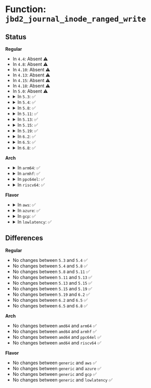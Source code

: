 # Function: <code>jbd2_journal_inode_ranged_write</code>

## Status
<b>Regular</b>
<ul>
<li>
In <code>4.4</code>: Absent ⚠️
</li>
<li>
In <code>4.8</code>: Absent ⚠️
</li>
<li>
In <code>4.10</code>: Absent ⚠️
</li>
<li>
In <code>4.13</code>: Absent ⚠️
</li>
<li>
In <code>4.15</code>: Absent ⚠️
</li>
<li>
In <code>4.18</code>: Absent ⚠️
</li>
<li>
In <code>5.0</code>: Absent ⚠️
</li>
<li>
<details>
<summary>In <code>5.3</code>: ✅</summary>

```c
int jbd2_journal_inode_ranged_write(handle_t *handle, struct jbd2_inode *jinode, loff_t start_byte, loff_t length);
```

**Collision:** Unique Global

**Inline:** No

**Transformation:** False

**Instances:**

```
In fs/jbd2/transaction.c (ffffffff813d82b0)
Location: fs/jbd2/transaction.c:2634
Inline: False
Direct callers:
  - fs/ext4/inode.c:__ext4_block_zero_page_range
  - fs/ext4/inode.c:ext4_map_blocks
  - fs/ext4/move_extent.c:move_extent_per_page
```
**Symbols:**

```
ffffffff813d82b0-ffffffff813d82cd: jbd2_journal_inode_ranged_write (STB_GLOBAL)
```
</details>
</li>
<li>
<details>
<summary>In <code>5.4</code>: ✅</summary>

```c
int jbd2_journal_inode_ranged_write(handle_t *handle, struct jbd2_inode *jinode, loff_t start_byte, loff_t length);
```

**Collision:** Unique Global

**Inline:** No

**Transformation:** False

**Instances:**

```
In fs/jbd2/transaction.c (ffffffff813f2330)
Location: fs/jbd2/transaction.c:2631
Inline: False
Direct callers:
  - fs/ext4/inode.c:__ext4_block_zero_page_range
  - fs/ext4/inode.c:ext4_map_blocks
  - fs/ext4/move_extent.c:move_extent_per_page
```
**Symbols:**

```
ffffffff813f2330-ffffffff813f234d: jbd2_journal_inode_ranged_write (STB_GLOBAL)
```
</details>
</li>
<li>
<details>
<summary>In <code>5.8</code>: ✅</summary>

```c
int jbd2_journal_inode_ranged_write(handle_t *handle, struct jbd2_inode *jinode, loff_t start_byte, loff_t length);
```

**Collision:** Unique Global

**Inline:** No

**Transformation:** False

**Instances:**

```
In fs/jbd2/transaction.c (ffffffff8143f6b0)
Location: fs/jbd2/transaction.c:2699
Inline: False
Direct callers:
  - fs/ext4/inode.c:__ext4_block_zero_page_range
  - fs/ext4/inode.c:ext4_map_blocks
```
**Symbols:**

```
ffffffff8143f6b0-ffffffff8143f6cd: jbd2_journal_inode_ranged_write (STB_GLOBAL)
```
</details>
</li>
<li>
<details>
<summary>In <code>5.11</code>: ✅</summary>

```c
int jbd2_journal_inode_ranged_write(handle_t *handle, struct jbd2_inode *jinode, loff_t start_byte, loff_t length);
```

**Collision:** Unique Global

**Inline:** No

**Transformation:** False

**Instances:**

```
In fs/jbd2/transaction.c (ffffffff8145b910)
Location: fs/jbd2/transaction.c:2697
Inline: False
Direct callers:
  - fs/ext4/inode.c:ext4_page_mkwrite
  - fs/ext4/inode.c:__ext4_block_zero_page_range
  - fs/ext4/inode.c:__ext4_journalled_writepage
  - fs/ext4/inode.c:__ext4_journalled_writepage
  - fs/ext4/inode.c:__ext4_journalled_writepage
```
**Symbols:**

```
ffffffff8145b910-ffffffff8145b92d: jbd2_journal_inode_ranged_write (STB_GLOBAL)
```
</details>
</li>
<li>
<details>
<summary>In <code>5.13</code>: ✅</summary>

```c
int jbd2_journal_inode_ranged_write(handle_t *handle, struct jbd2_inode *jinode, loff_t start_byte, loff_t length);
```

**Collision:** Unique Global

**Inline:** No

**Transformation:** False

**Instances:**

```
In fs/jbd2/transaction.c (ffffffff81461250)
Location: fs/jbd2/transaction.c:2702
Inline: False
Direct callers:
  - fs/ext4/inode.c:ext4_page_mkwrite
  - fs/ext4/inode.c:__ext4_block_zero_page_range
  - fs/ext4/inode.c:__ext4_journalled_writepage
  - fs/ext4/inode.c:__ext4_journalled_writepage
  - fs/ext4/inode.c:__ext4_journalled_writepage
```
**Symbols:**

```
ffffffff81461250-ffffffff8146126d: jbd2_journal_inode_ranged_write (STB_GLOBAL)
```
</details>
</li>
<li>
<details>
<summary>In <code>5.15</code>: ✅</summary>

```c
int jbd2_journal_inode_ranged_write(handle_t *handle, struct jbd2_inode *jinode, loff_t start_byte, loff_t length);
```

**Collision:** Unique Global

**Inline:** No

**Transformation:** False

**Instances:**

```
In fs/jbd2/transaction.c (ffffffff814b6740)
Location: fs/jbd2/transaction.c:2702
Inline: False
Direct callers:
  - fs/ext4/inode.c:ext4_page_mkwrite
  - fs/ext4/inode.c:__ext4_block_zero_page_range
  - fs/ext4/inode.c:__ext4_journalled_writepage
  - fs/ext4/inode.c:__ext4_journalled_writepage
  - fs/ext4/inode.c:__ext4_journalled_writepage
```
**Symbols:**

```
ffffffff814b6740-ffffffff814b675d: jbd2_journal_inode_ranged_write (STB_GLOBAL)
```
</details>
</li>
<li>
<details>
<summary>In <code>5.19</code>: ✅</summary>

```c
int jbd2_journal_inode_ranged_write(handle_t *handle, struct jbd2_inode *jinode, loff_t start_byte, loff_t length);
```

**Collision:** Unique Global

**Inline:** No

**Transformation:** False

**Instances:**

```
In fs/jbd2/transaction.c (ffffffff81540140)
Location: fs/jbd2/transaction.c:2720
Inline: False
Direct callers:
  - fs/ext4/inode.c:ext4_page_mkwrite
  - fs/ext4/inode.c:__ext4_block_zero_page_range
  - fs/ext4/inode.c:__ext4_journalled_writepage
  - fs/ext4/inode.c:__ext4_journalled_writepage
  - fs/ext4/inode.c:__ext4_journalled_writepage
```
**Symbols:**

```
ffffffff81540140-ffffffff8154016c: jbd2_journal_inode_ranged_write (STB_GLOBAL)
```
</details>
</li>
<li>
<details>
<summary>In <code>6.2</code>: ✅</summary>

```c
int jbd2_journal_inode_ranged_write(handle_t *handle, struct jbd2_inode *jinode, loff_t start_byte, loff_t length);
```

**Collision:** Unique Global

**Inline:** No

**Transformation:** False

**Instances:**

```
In fs/jbd2/transaction.c (ffffffff815dec60)
Location: fs/jbd2/transaction.c:2728
Inline: False
Direct callers:
  - fs/ext4/inode.c:ext4_page_mkwrite
  - fs/ext4/inode.c:__ext4_block_zero_page_range
  - fs/ext4/inode.c:__ext4_journalled_writepage
  - fs/ext4/inode.c:__ext4_journalled_writepage
  - fs/ext4/inode.c:__ext4_journalled_writepage
```
**Symbols:**

```
ffffffff815dec60-ffffffff815dec8c: jbd2_journal_inode_ranged_write (STB_GLOBAL)
```
</details>
</li>
<li>
<details>
<summary>In <code>6.5</code>: ✅</summary>

```c
int jbd2_journal_inode_ranged_write(handle_t *handle, struct jbd2_inode *jinode, loff_t start_byte, loff_t length);
```

**Collision:** Unique Global

**Inline:** No

**Transformation:** False

**Instances:**

```
In fs/jbd2/transaction.c (ffffffff816166c0)
Location: fs/jbd2/transaction.c:2707
Inline: False
Direct callers:
  - fs/ext4/inode.c:__ext4_block_zero_page_range
  - fs/ext4/inode.c:ext4_journal_folio_buffers
```
**Symbols:**

```
ffffffff816166c0-ffffffff816166ec: jbd2_journal_inode_ranged_write (STB_GLOBAL)
```
</details>
</li>
<li>
<details>
<summary>In <code>6.8</code>: ✅</summary>

```c
int jbd2_journal_inode_ranged_write(handle_t *handle, struct jbd2_inode *jinode, loff_t start_byte, loff_t length);
```

**Collision:** Unique Global

**Inline:** No

**Transformation:** False

**Instances:**

```
In fs/jbd2/transaction.c (ffffffff8164f4e0)
Location: fs/jbd2/transaction.c:2717
Inline: False
Direct callers:
  - fs/ext4/inode.c:__ext4_block_zero_page_range
  - fs/ext4/inode.c:ext4_journal_folio_buffers
```
**Symbols:**

```
ffffffff8164f4e0-ffffffff8164f50c: jbd2_journal_inode_ranged_write (STB_GLOBAL)
```
</details>
</li>
</ul>
<b>Arch</b>
<ul>
<li>
<details>
<summary>In <code>arm64</code>: ✅</summary>

```c
int jbd2_journal_inode_ranged_write(handle_t *handle, struct jbd2_inode *jinode, loff_t start_byte, loff_t length);
```

**Collision:** Unique Global

**Inline:** No

**Transformation:** False

**Instances:**

```
In fs/jbd2/transaction.c (ffff8000104ccb10)
Location: fs/jbd2/transaction.c:2631
Inline: False
Direct callers:
  - fs/ext4/inode.c:__ext4_block_zero_page_range
  - fs/ext4/inode.c:ext4_map_blocks
  - fs/ext4/move_extent.c:move_extent_per_page
```
**Symbols:**

```
ffff8000104ccb10-ffff8000104ccb64: jbd2_journal_inode_ranged_write (STB_GLOBAL)
```
</details>
</li>
<li>
<details>
<summary>In <code>armhf</code>: ✅</summary>

```c
int jbd2_journal_inode_ranged_write(handle_t *handle, struct jbd2_inode *jinode, loff_t start_byte, loff_t length);
```

**Collision:** Unique Global

**Inline:** No

**Transformation:** False

**Instances:**

```
In fs/jbd2/transaction.c (c06903d4)
Location: fs/jbd2/transaction.c:2631
Inline: False
Direct callers:
  - fs/ext4/inode.c:__ext4_block_zero_page_range
  - fs/ext4/inode.c:ext4_map_blocks
  - fs/ext4/move_extent.c:move_extent_per_page
```
**Symbols:**

```
c06903d4-c069041c: jbd2_journal_inode_ranged_write (STB_GLOBAL)
```
</details>
</li>
<li>
<details>
<summary>In <code>ppc64el</code>: ✅</summary>

```c
int jbd2_journal_inode_ranged_write(handle_t *handle, struct jbd2_inode *jinode, loff_t start_byte, loff_t length);
```

**Collision:** Unique Global

**Inline:** No

**Transformation:** False

**Instances:**

```
In fs/jbd2/transaction.c (c000000000606230)
Location: fs/jbd2/transaction.c:2631
Inline: False
Direct callers:
  - fs/ext4/inode.c:__ext4_block_zero_page_range
  - fs/ext4/inode.c:ext4_map_blocks
  - fs/ext4/move_extent.c:move_extent_per_page
```
**Symbols:**

```
c000000000606230-c000000000606258: jbd2_journal_inode_ranged_write (STB_GLOBAL)
```
</details>
</li>
<li>
<details>
<summary>In <code>riscv64</code>: ✅</summary>

```c
int jbd2_journal_inode_ranged_write(handle_t *handle, struct jbd2_inode *jinode, loff_t start_byte, loff_t length);
```

**Collision:** Unique Global

**Inline:** No

**Transformation:** False

**Instances:**

```
In fs/jbd2/transaction.c (ffffffe000345430)
Location: fs/jbd2/transaction.c:2631
Inline: False
Direct callers:
  - fs/ext4/inode.c:__ext4_block_zero_page_range
  - fs/ext4/inode.c:ext4_map_blocks
  - fs/ext4/move_extent.c:move_extent_per_page
```
**Symbols:**

```
ffffffe000345430-ffffffe000345478: jbd2_journal_inode_ranged_write (STB_GLOBAL)
```
</details>
</li>
</ul>
<b>Flavor</b>
<ul>
<li>
<details>
<summary>In <code>aws</code>: ✅</summary>

```c
int jbd2_journal_inode_ranged_write(handle_t *handle, struct jbd2_inode *jinode, loff_t start_byte, loff_t length);
```

**Collision:** Unique Global

**Inline:** No

**Transformation:** False

**Instances:**

```
In fs/jbd2/transaction.c (ffffffff813ea910)
Location: fs/jbd2/transaction.c:2631
Inline: False
Direct callers:
  - fs/ext4/inode.c:__ext4_block_zero_page_range
  - fs/ext4/inode.c:ext4_map_blocks
  - fs/ext4/move_extent.c:move_extent_per_page
```
**Symbols:**

```
ffffffff813ea910-ffffffff813ea92d: jbd2_journal_inode_ranged_write (STB_GLOBAL)
```
</details>
</li>
<li>
<details>
<summary>In <code>azure</code>: ✅</summary>

```c
int jbd2_journal_inode_ranged_write(handle_t *handle, struct jbd2_inode *jinode, loff_t start_byte, loff_t length);
```

**Collision:** Unique Global

**Inline:** No

**Transformation:** False

**Instances:**

```
In fs/jbd2/transaction.c (ffffffff813db390)
Location: fs/jbd2/transaction.c:2631
Inline: False
Direct callers:
  - fs/ext4/inode.c:__ext4_block_zero_page_range
  - fs/ext4/inode.c:ext4_map_blocks
  - fs/ext4/move_extent.c:move_extent_per_page
```
**Symbols:**

```
ffffffff813db390-ffffffff813db3ad: jbd2_journal_inode_ranged_write (STB_GLOBAL)
```
</details>
</li>
<li>
<details>
<summary>In <code>gcp</code>: ✅</summary>

```c
int jbd2_journal_inode_ranged_write(handle_t *handle, struct jbd2_inode *jinode, loff_t start_byte, loff_t length);
```

**Collision:** Unique Global

**Inline:** No

**Transformation:** False

**Instances:**

```
In fs/jbd2/transaction.c (ffffffff813e7c90)
Location: fs/jbd2/transaction.c:2631
Inline: False
Direct callers:
  - fs/ext4/inode.c:__ext4_block_zero_page_range
  - fs/ext4/inode.c:ext4_map_blocks
  - fs/ext4/move_extent.c:move_extent_per_page
```
**Symbols:**

```
ffffffff813e7c90-ffffffff813e7cad: jbd2_journal_inode_ranged_write (STB_GLOBAL)
```
</details>
</li>
<li>
<details>
<summary>In <code>lowlatency</code>: ✅</summary>

```c
int jbd2_journal_inode_ranged_write(handle_t *handle, struct jbd2_inode *jinode, loff_t start_byte, loff_t length);
```

**Collision:** Unique Global

**Inline:** No

**Transformation:** False

**Instances:**

```
In fs/jbd2/transaction.c (ffffffff813fd4b0)
Location: fs/jbd2/transaction.c:2631
Inline: False
Direct callers:
  - fs/ext4/inode.c:__ext4_block_zero_page_range
  - fs/ext4/inode.c:ext4_map_blocks
  - fs/ext4/move_extent.c:move_extent_per_page
```
**Symbols:**

```
ffffffff813fd4b0-ffffffff813fd4cd: jbd2_journal_inode_ranged_write (STB_GLOBAL)
```
</details>
</li>
</ul>

## Differences
<b>Regular</b>
<ul>
<li>
No changes between <code>5.3</code> and <code>5.4</code> ✅
</li>
<li>
No changes between <code>5.4</code> and <code>5.8</code> ✅
</li>
<li>
No changes between <code>5.8</code> and <code>5.11</code> ✅
</li>
<li>
No changes between <code>5.11</code> and <code>5.13</code> ✅
</li>
<li>
No changes between <code>5.13</code> and <code>5.15</code> ✅
</li>
<li>
No changes between <code>5.15</code> and <code>5.19</code> ✅
</li>
<li>
No changes between <code>5.19</code> and <code>6.2</code> ✅
</li>
<li>
No changes between <code>6.2</code> and <code>6.5</code> ✅
</li>
<li>
No changes between <code>6.5</code> and <code>6.8</code> ✅
</li>
</ul>
<b>Arch</b>
<ul>
<li>
No changes between <code>amd64</code> and <code>arm64</code> ✅
</li>
<li>
No changes between <code>amd64</code> and <code>armhf</code> ✅
</li>
<li>
No changes between <code>amd64</code> and <code>ppc64el</code> ✅
</li>
<li>
No changes between <code>amd64</code> and <code>riscv64</code> ✅
</li>
</ul>
<b>Flavor</b>
<ul>
<li>
No changes between <code>generic</code> and <code>aws</code> ✅
</li>
<li>
No changes between <code>generic</code> and <code>azure</code> ✅
</li>
<li>
No changes between <code>generic</code> and <code>gcp</code> ✅
</li>
<li>
No changes between <code>generic</code> and <code>lowlatency</code> ✅
</li>
</ul>
